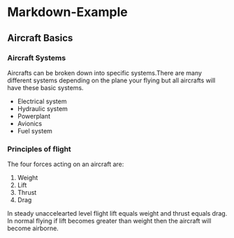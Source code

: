 # Markdown-Example

## Aircraft Basics

### Aircraft Systems
Aircrafts can be broken down into specific systems.There are many different systems depending on the plane your flying but all aircrafts will have these basic systems.

- Electrical system
- Hydraulic system
- Powerplant
- Avionics
- Fuel system

### Principles of flight
The four forces acting on an aircraft are:
1. Weight
2. Lift
3. Thrust
4. Drag

In steady unaccelearted level flight lift equals weight and thrust equals drag. In normal flying if lift becomes greater than weight then the aircraft will become airborne. 
